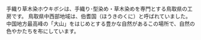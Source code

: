 手織り草木染ホウキボシは、手織り･型染め・草木染めを専門とする鳥取県の工房です。
鳥取県中西部地域は、伯耆国（ほうきのくに）と呼ばれていました。
中国地方最高峰の「大山」をはじめとする豊かな自然があるこの場所で、自然の色やかたちを布にしています。
